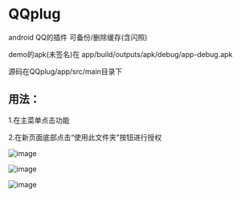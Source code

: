 # QQplug
 android QQ的插件 可备份/删除缓存(含闪照)

demo的apk(未签名)在 app/build/outputs/apk/debug/app-debug.apk

源码在QQplug/app/src/main目录下

## 用法：

1.在主菜单点击功能

2.在新页面底部点击“使用此文件夹”按钮进行授权

![image](https://gitee.com/mingyannu/QQplug/blob/main/img/step_0.jpg)

![image](https://gitee.com/mingyannu/QQplug/blob/main/img/step_1.jpg)

![image](https://gitee.com/mingyannu/QQplug/blob/main/img/step_2.jpg)
